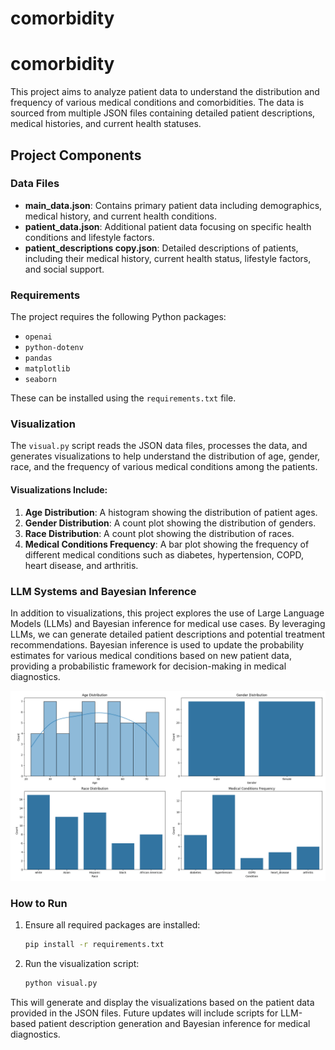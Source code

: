 # comorbidity

# comorbidity

This project aims to analyze patient data to understand the distribution and frequency of various medical conditions and comorbidities. The data is sourced from multiple JSON files containing detailed patient descriptions, medical histories, and current health statuses.

## Project Components

### Data Files

- **main_data.json**: Contains primary patient data including demographics, medical history, and current health conditions.
- **patient_data.json**: Additional patient data focusing on specific health conditions and lifestyle factors.
- **patient_descriptions copy.json**: Detailed descriptions of patients, including their medical history, current health status, lifestyle factors, and social support.

### Requirements

The project requires the following Python packages:

- `openai`
- `python-dotenv`
- `pandas`
- `matplotlib`
- `seaborn`

These can be installed using the `requirements.txt` file.

### Visualization

The `visual.py` script reads the JSON data files, processes the data, and generates visualizations to help understand the distribution of age, gender, race, and the frequency of various medical conditions among the patients.

#### Visualizations Include:

1. **Age Distribution**: A histogram showing the distribution of patient ages.
2. **Gender Distribution**: A count plot showing the distribution of genders.
3. **Race Distribution**: A count plot showing the distribution of races.
4. **Medical Conditions Frequency**: A bar plot showing the frequency of different medical conditions such as diabetes, hypertension, COPD, heart disease, and arthritis.

### LLM Systems and Bayesian Inference

In addition to visualizations, this project explores the use of Large Language Models (LLMs) and Bayesian inference for medical use cases. By leveraging LLMs, we can generate detailed patient descriptions and potential treatment recommendations. Bayesian inference is used to update the probability estimates for various medical conditions based on new patient data, providing a probabilistic framework for decision-making in medical diagnostics.

![Visualizations](imgs/Figure_1.png)

### How to Run

1. Ensure all required packages are installed:
   ```sh
   pip install -r requirements.txt
   ```
2. Run the visualization script:
   ```sh
   python visual.py
   ```

This will generate and display the visualizations based on the patient data provided in the JSON files. Future updates will include scripts for LLM-based patient description generation and Bayesian inference for medical diagnostics.
